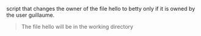  script that changes the owner of the file hello to betty only if it is owned by the user guillaume.
>
> The file hello will be in the working directory
